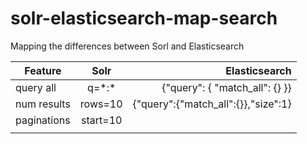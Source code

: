 # solr-elasticsearch-map-search
Mapping the differences between Sorl and Elasticsearch

| Feature       | Solr         | Elasticsearch  |
| ------------- |:-------------:| -----:|
| query all      | q=\*:\* |  {"query": { "match_all": {} }}|
| num results        | rows=10 | {"query":{"match_all":{}},"size":1}|
| paginations    | start=10 |  | {"query":{"match_all":{}},"from":10} |
||||
